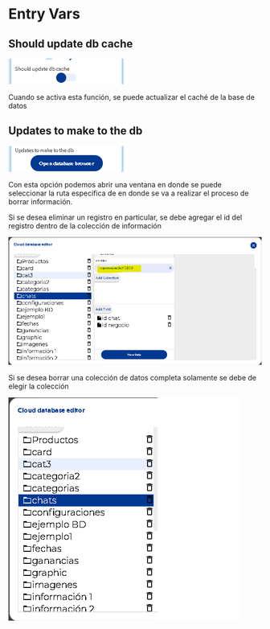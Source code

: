# Entry Vars

## Should update db cache

![](../../../../.gitbook/assets/image%20%28358%29.png)

Cuando se activa esta función, se puede actualizar el caché de la base de datos

## Updates to make to the db

![](../../../../.gitbook/assets/image%20%28343%29.png)

Con esta opción podemos abrir una ventana en donde se puede seleccionar la ruta especifica de en donde se va a realizar el proceso de borrar información.

Si se desea eliminar un registro en particular, se debe agregar el id del registro dentro de la colección de información 

![](../../../../.gitbook/assets/image%20%28356%29.png)

Si se desea borrar una colección de datos completa solamente se debe de elegir la colección

![](../../../../.gitbook/assets/image%20%28362%29.png)





